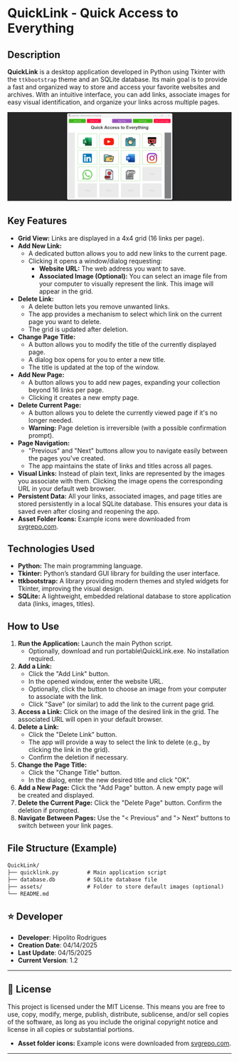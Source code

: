# QuickLink - Quick Access to Everything

## Description

**QuickLink** is a desktop application developed in Python using Tkinter with the `ttkbootstrap` theme and an SQLite database. Its main goal is to provide a fast and organized way to store and access your favorite websites and archives. With an intuitive interface, you can add links, associate images for easy visual identification, and organize your links across multiple pages.

![alt text](https://github.com/hipolitorodrigues/assets-for-github/blob/05d201a5a206537660018d2a967edd880216b5ea/images/01/img-quick_link.png)

## Key Features

* **Grid View:** Links are displayed in a 4x4 grid (16 links per page).
* **Add New Link:**
    * A dedicated button allows you to add new links to the current page.
    * Clicking it opens a window/dialog requesting:
        * **Website URL:** The web address you want to save.
        * **Associated Image (Optional):** You can select an image file from your computer to visually represent the link. This image will appear in the grid.
* **Delete Link:**
    * A delete button lets you remove unwanted links.
    * The app provides a mechanism to select which link on the current page you want to delete.
    * The grid is updated after deletion.
* **Change Page Title:**
    * A button allows you to modify the title of the currently displayed page.
    * A dialog box opens for you to enter a new title.
    * The title is updated at the top of the window.
* **Add New Page:**
    * A button allows you to add new pages, expanding your collection beyond 16 links per page.
    * Clicking it creates a new empty page.
* **Delete Current Page:**
    * A button allows you to delete the currently viewed page if it's no longer needed.
    * **Warning:** Page deletion is irreversible (with a possible confirmation prompt).
* **Page Navigation:**
    * "Previous" and "Next" buttons allow you to navigate easily between the pages you've created.
    * The app maintains the state of links and titles across all pages.
* **Visual Links:** Instead of plain text, links are represented by the images you associate with them. Clicking the image opens the corresponding URL in your default web browser.
* **Persistent Data:** All your links, associated images, and page titles are stored persistently in a local SQLite database. This ensures your data is saved even after closing and reopening the app.
* **Asset Folder Icons:** Example icons were downloaded from [svgrepo.com](https://www.svgrepo.com/).

## Technologies Used

* **Python:** The main programming language.
* **Tkinter:** Python’s standard GUI library for building the user interface.
* **ttkbootstrap:** A library providing modern themes and styled widgets for Tkinter, improving the visual design.
* **SQLite:** A lightweight, embedded relational database to store application data (links, images, titles).

## How to Use

1. **Run the Application:** Launch the main Python script.
    * Optionally, download and run portable\QuickLink.exe. No installation required.
2. **Add a Link:**
    * Click the "Add Link" button.
    * In the opened window, enter the website URL.
    * Optionally, click the button to choose an image from your computer to associate with the link.
    * Click "Save" (or similar) to add the link to the current page grid.
3. **Access a Link:** Click on the image of the desired link in the grid. The associated URL will open in your default browser.
4. **Delete a Link:**
    * Click the "Delete Link" button.
    * The app will provide a way to select the link to delete (e.g., by clicking the link in the grid).
    * Confirm the deletion if necessary.
5. **Change the Page Title:**
    * Click the "Change Title" button.
    * In the dialog, enter the new desired title and click "OK".
6. **Add a New Page:** Click the "Add Page" button. A new empty page will be created and displayed.
7. **Delete the Current Page:** Click the "Delete Page" button. Confirm the deletion if prompted.
8. **Navigate Between Pages:** Use the "< Previous" and "> Next" buttons to switch between your link pages.

## File Structure (Example)

```
QuickLink/
├── quicklink.py         # Main application script
├── database.db          # SQLite database file
├── assets/              # Folder to store default images (optional)
└── README.md
```

## ⭐ Developer

- **Developer**: Hipolito Rodrigues  
- **Creation Date**: 04/14/2025  
- **Last Update**: 04/15/2025  
- **Current Version**: 1.2

---

## 📜 License

This project is licensed under the MIT License. This means you are free to use, copy, modify, merge, publish, distribute, sublicense, and/or sell copies of the software, as long as you include the original copyright notice and license in all copies or substantial portions.

* **Asset folder icons:** Example icons were downloaded from [svgrepo.com](https://www.svgrepo.com/).

---
